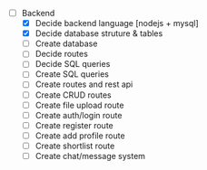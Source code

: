 - [ ] Backend
  - [x] Decide backend language [nodejs + mysql]
  - [x] Decide database struture & tables
  - [ ] Create database
  - [ ] Decide routes
  - [ ] Decide SQL queries
  - [ ] Create SQL queries
  - [ ] Create routes and rest api
  - [ ] Create CRUD routes
  - [ ] Create file upload route
  - [ ] Create auth/login route
  - [ ] Create register route
  - [ ] Create add profile route
  - [ ] Create shortlist route
  - [ ] Create chat/message system